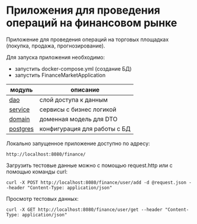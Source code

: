 # Приложения для проведения операций на финансовом рынке

Приложение для проведения операций на торговых площадках (покупка, продажа, прогнозирование).

Для запуска приложения необходимо:
- запустить docker-compose.yml (создание БД)
- запустить FinanceMarketApplication

| модуль | описание |
| --- | --- |
| [dao](dao) | слой доступа к данным |
| [service](service) | сервисы с бизнес логикой |
| [domain](domain) | доменная модель для DTO | 
| [postgres](postgres) | конфигурация для работы с БД |

Локально запущенное приложение доступно по адресу:
```
http://localhost:8080/finance/
```

Загрузить тестовые данные можно с помощью request.http или с помощью команды curl:
```
curl -X POST http://localhost:8080/finance/user/add -d @request.json --header "Content-Type: application/json"
```
Просмотр тестовых данных:
```
curl -X GET http://localhost:8080/finance/user/get --header "Content-Type: application/json"
```